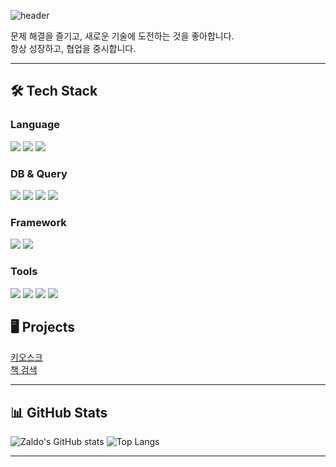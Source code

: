 <!-- 헤더 배너 (캡슐렌더) -->
![header](https://capsule-render.vercel.app/api?type=waving&color=gradient&height=180&section=header&text=Welcome%20to%20Zaldo's%20GitHub!&fontSize=38&fontAlignY=35)

<div align="Left">


문제 해결을 즐기고, 새로운 기술에 도전하는 것을 좋아합니다.<br>
항상 성장하고, 협업을 중시합니다.

---

## 🛠️ Tech Stack

### Language
<img src="https://img.shields.io/badge/C%23-239120?style=flat&logo=c-sharp&logoColor=white"/>
<img src="https://img.shields.io/badge/C++-00599C?style=flat&logo=cplusplus&logoColor=white"/>
<img src="https://img.shields.io/badge/Java-007396?style=flat&logo=java&logoColor=white"/>

### DB & Query
<img src="https://img.shields.io/badge/SQL-4479A1?style=flat&logo=mysql&logoColor=white"/>
<img src="https://img.shields.io/badge/SQLite-003B57?style=flat&logo=sqlite&logoColor=white"/>
<img src="https://img.shields.io/badge/MySQL-4479A1?style=flat&logo=mysql&logoColor=white"/>
<img src="https://img.shields.io/badge/MSSQL-CC2927?style=flat&logo=microsoftsqlserver&logoColor=white"/>

### Framework
<img src="https://img.shields.io/badge/.NET-512BD4?style=flat&logo=dotnet&logoColor=white"/>
<img src="https://img.shields.io/badge/Spring-6DB33F?style=flat&logo=spring&logoColor=white"/>

### Tools
<img src="https://img.shields.io/badge/Visual%20Studio-5C2D91?style=flat&logo=visualstudio&logoColor=white"/>
<img src="https://img.shields.io/badge/IntelliJIDEA-000000?style=flat&logo=intellijidea&logoColor=white"/>
<img src="https://img.shields.io/badge/Git-F05032?style=flat&logo=git&logoColor=white"/>
<img src="https://img.shields.io/badge/GitHub-181717?style=flat&logo=github&logoColor=white"/>


## 🖥️ Projects

[키오스크](https://github.com/zaldo232/kioskApp)  
[책 검색](https://github.com/zaldo232/booksearchApp)


---

## 📊 GitHub Stats

![Zaldo's GitHub stats](https://github-readme-stats.vercel.app/api?username=zaldo232&show_icons=true&theme=radical)
![Top Langs](https://github-readme-stats.vercel.app/api/top-langs/?username=zaldo232&layout=compact&theme=radical)

---
</div>
